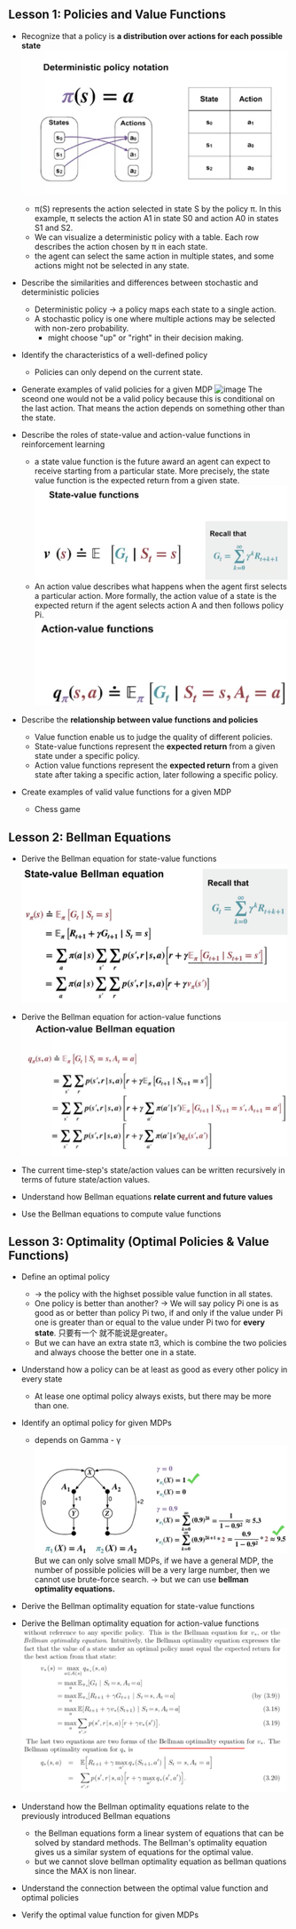 ## Lesson 1: Policies and Value Functions

* Recognize that a policy is **a distribution over actions for each possible state**
![image](IMG/policy.png)
  *  π(S) represents the action selected in state S by the policy π. In this example, π selects the action A1 in state S0 and action A0 in states S1 and S2. 
  *  We can visualize a deterministic policy with a table. Each row describes the action chosen by π in each state. 
  *  the agent can select the same action in multiple states, and some actions might not be selected in any state. 


* Describe the similarities and differences between stochastic and deterministic policies
  *  Deterministic policy -> a policy maps each state to a single action.
  *  A stochastic policy is one where multiple actions may be selected with non-zero probability.
     *  might choose "up" or "right" in their decision making.


* Identify the characteristics of a well-defined policy
  * Policies can only depend on the current state.
* Generate examples of valid policies for a given MDP
  ![image](IMG/valid&notvalid.png)
The sceond one would not be a valid policy because this is conditional on the last action. That means the action depends on something other than the state. 

* Describe the roles of state-value and action-value functions in reinforcement learning
  * a state value function is the future award an agent can expect to receive starting from a particular state. More precisely, the state value function is the expected return from a given state.
  ![image](IMG/state-value.png)
  * An action value describes what happens when the agent first selects a particular action. More formally, the action value of a state is the expected return if the agent selects action A and then follows policy Pi. 
![image](IMG/action-value.png)

* Describe the **relationship between value functions and policies**
  * Value function enable us to judge the quality of different policies.
  *  State-value functions represent the **expected return** from a given state under a specific policy.
  * Action value functions represent the **expected return** from a given state after taking a specific action, later following a specific policy.  
* Create examples of valid value functions for a given MDP
  * Chess game

## Lesson 2: Bellman Equations

* Derive the Bellman equation for state-value functions
![image](IMG/state_bellman.png) 


* Derive the Bellman equation for action-value functions
![image](IMG/action_bellman.png)

* The current time-step's state/action values can be written recursively in terms of future state/action values.
* Understand how Bellman equations **relate current and future values**
* Use the Bellman equations to compute value functions

## Lesson 3: Optimality (Optimal Policies & Value Functions)

* Define an optimal policy
  * -> the policy with the highset possible value function in all states.
  * One policy is better than another? -> We will say policy Pi one is as good as or better than policy Pi two, if and only if the value under Pi one is greater than or equal to the value under Pi two for **every state**. 只要有一个 就不能说是greater。
  * But we can have an extra state π3, which is combine the two policies and always choose the better one in a state.
* Understand how a policy can be at least as good as every other policy in every state
  * At lease one optimal policy always exists, but there may be more than one.
* Identify an optimal policy for given MDPs
  * depends on Gamma - γ
  ![image](IMG/policy_on_MDP.png)
  But we can only solve small MDPs, if we have a general MDP, the number of possible policies will be a very large number, then we cannot use brute-force search. -> but we can use **bellman optimality equations.**

* Derive the Bellman optimality equation for state-value functions
* Derive the Bellman optimality equation for action-value functions
![image](IMG/bellman-optimal-state:action.png)
* Understand how the Bellman optimality equations relate to the previously introduced Bellman equations
  * the Bellman equations form a linear system of equations that can be solved by standard methods. The Bellman's optimality equation gives us a similar system of equations for the optimal value.
  * but we cannot slove bellman optimality equation as bellman quations since the MAX is non linear.

* Understand the connection between the optimal value function and optimal policies
* Verify the optimal value function for given MDPs